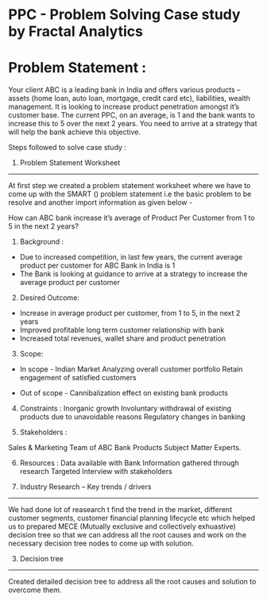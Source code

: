 # PPC - Problem Solving Case study by Fractal Analytics


# Problem Statement :

Your client ABC is a leading bank in India and offers various products – assets (home loan, auto loan, mortgage, credit card etc), liabilities, wealth management. It is looking to increase product penetration amongst it’s customer base. The current PPC, on an average, is 1 and the bank wants to increase this to 5 over the next 2 years. You need to arrive at a strategy that will help the bank achieve this objective.

Steps followed to solve case study :

1. Problem Statement Worksheet
---

At first step we created a problem statement worksheet where we have to come up with the SMART () problem statement i.e the basic problem to be resolve and another import information as given below -

How can ABC bank increase it’s average of Product Per Customer from 1 to 5 in the next 2 years?


1. Background :

- Due to increased competition, in last few years, the current average product per customer for ABC Bank in India is 1
- The Bank is looking at guidance to arrive at a strategy to increase the average product per customer

2. Desired Outcome:
- Increase in average product per customer, from 1 to 5, in the next 2 years
- Improved profitable long term customer relationship with bank
- Increased total revenues, wallet share and product penetration

3. Scope:
* In scope - 
Indian Market
Analyzing overall customer portfolio
Retain engagement of satisfied customers

* Out of scope -
Cannibalization effect on existing bank products

4. Constraints :
Inorganic growth
Involuntary withdrawal of existing products due to unavoidable reasons
Regulatory changes in banking

5. Stakeholders :

Sales & Marketing Team of ABC Bank 
Products Subject Matter Experts.

6. Resources :
Data available with Bank
Information gathered through research
Targeted Interview with stakeholders


2. Industry Research – Key trends / drivers
---
We had done lot of reasearch t find the trend in the market, different customer segments, customer financial planning lifecycle etc which helped us to prepared MECE (Mutually exclusive and collectively exhuastive) decision tree so that we can address all the root causes and work on the necessary decision tree nodes to come up with solution.

3. Decision tree
---
Created detailed decision tree to address all the root causes and solution to overcome them.


